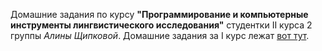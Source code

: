  Домашние задания по курсу **"Программирование и компьютерные инструменты лингвистического исследования"** студентки II курса 2 группы *Алины Щипковой*.
Домашние задания за I курс лежат [вот тут](https://github.com/schipkovalina/Programming).
